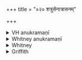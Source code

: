+++
title = "०२० शत्रुसेनात्रासनम्"

+++

<details><summary>VH anukramaṇī</summary>

शत्रुसेनात्रासनम्।  
१-१२ ब्रह्मा। वनस्पतिः, दुन्दुभिः। त्रिष्टुप्, १ जगती।
</details>

<details><summary>Whitney anukramaṇī</summary>

[Brahman.—dvādaśakam. vānaspatyaṁ dundubhidevatyam (20, 21. sapatnasenāparājayāya devasenāvijayāya ca dundubhim astāut). trāiṣṭubham: 1. jagatī.]
</details>



<details><summary>Whitney</summary>

### Comment
Found also in Pāipp. ix. (in the verse-order 1, 2, 4, 3, 5, 8, 6, 7, 9-12). This hymn and vi. 126 are quoted together by Kāuś. 16. 1 and Vāit. 34. 11: by the former, in a battle-rite, for infusing terror into a hostile army; by the latter, with beating of a drum in a sattra sacrifice.


### Translations
Translated: Ludwig, p. 460; Grill, 68, 153; Griffith, i. 220; Bloomfield, 130, 436; Weber, xviii. 244.
</details>

<details><summary>Griffith</summary>

A hymn to the War-drum to secure victory
</details>

